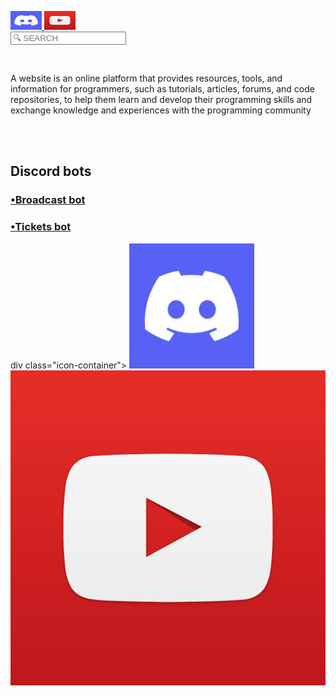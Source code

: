 <html>
<head>

 <a href="https://discord.com/invite/hAyveBFb"><img src="discord.jpeg" style="width:50px; height:30px;">
  </a>
   <a href="https://youtube.com/@ayoub_kobra_ff?si=nQyarPNhHvr3rWIK"><img src="imagesYoutube.jpeg"  style="width:50px;height:30px;">
   </a><br>
  <input type="sarch" placeholder="🔍 SEARCH" id="myInput" disable title="type a name" onkeyup="myFuncrion()"/>
  
  <meta http-equiv="CONTENT-TYPE" content="text/html; charset=UTF-8">
  <title>jé.blue</title>
  <link rel="icon" href="Gggggggg.icon"/>
</head>
<body>
  
<style>
    body {
      background-image: url('Picsart_24-05-16_20-56-54-582.jpg');
      
    body {
            display: flex;
            justify-content: center;
            align-items: flex-end;
            height: 100vh;
            margin: 0;
        }
        .icon-container {
            display: flex;
            gap: 10px;
            padding-bottom: 20px;
        }
        .icon-container img {
            width: 50px;
            height: 30px;
 
  
    
  </style>
 
 <br> <p>A website is an online platform that provides resources, tools, and information for programmers, such as tutorials, articles, forums, and code repositories, to help them learn and develop their programming skills and exchange knowledge and experiences with the programming community</p><br>
  <br>
  <h2>Discord bots</h2>
  <a href="https://bleu1js.github.io/Broadcast-bot.-js-/"><h3>•Broadcast bot</h3></a>
  <a href="https://bleu1js.github.io/Ticket-bot"><h3>•Tickets bot</h3></a>
  div class="icon-container">
        <a href="https://discord.com/invite/hAyveBFb">
            <img src="discord.jpeg" alt="Discord">
        </a>
        <a href="https://youtube.com/@ayoub_kobra_ff?si=nQyarPNhHvr3rWIK">
            <img src="imagesYoutube.jpeg" alt="YouTube">
        </a>
    </div>
</body>

   

</html>
